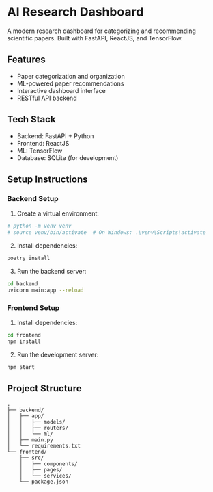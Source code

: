 # AI Research Dashboard

A modern research dashboard for categorizing and recommending scientific papers. Built with FastAPI, ReactJS, and TensorFlow.

## Features
- Paper categorization and organization
- ML-powered paper recommendations
- Interactive dashboard interface
- RESTful API backend

## Tech Stack
- Backend: FastAPI + Python
- Frontend: ReactJS
- ML: TensorFlow
- Database: SQLite (for development)

## Setup Instructions

### Backend Setup
1. Create a virtual environment:
```bash
# python -m venv venv
# source venv/bin/activate  # On Windows: .\venv\Scripts\activate
```

2. Install dependencies:
```bash
poetry install
```

3. Run the backend server:
```bash
cd backend
uvicorn main:app --reload
```

### Frontend Setup
1. Install dependencies:
```bash
cd frontend
npm install
```

2. Run the development server:
```bash
npm start
```

## Project Structure
```
.
├── backend/
│   ├── app/
│   │   ├── models/
│   │   ├── routers/
│   │   └── ml/
│   ├── main.py
│   └── requirements.txt
└── frontend/
    ├── src/
    │   ├── components/
    │   ├── pages/
    │   └── services/
    └── package.json
```